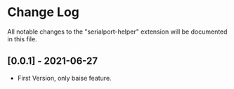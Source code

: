 # Change Log

All notable changes to the "serialport-helper" extension will be documented in this file.

## [0.0.1] - 2021-06-27

- First Version, only baise feature.
